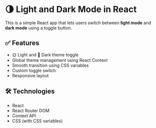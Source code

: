 # 🌗 Light and Dark Mode in React

This is a simple React app that lets users switch between **light mode** and **dark mode** using a toggle button.

## ✅ Features

- 🌞 Light and 🌙 Dark theme toggle
- Global theme management using React Context
- Smooth transition using CSS variables
- Custom toggle switch
- Responsive layout

## 🛠 Technologies

- React
- React Router DOM
- Context API
- CSS (with CSS variables)
